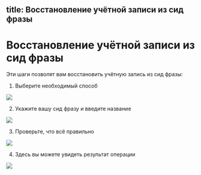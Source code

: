 title: Восстановление учётной записи из сид фразы
---

# Восстановление учётной записи из сид фразы

Эти шаги позволят вам восстановить учётную запись из сид фразы:

1. Выберите необходимый способ

<img src="/images/restore_from_seed/restore_from_seed_1.png">

2. Укажите вашу сид фразу и введите название

<img src="/images/restore_from_seed/restore_from_seed_2.png">

3. Проверьте, что всё правильно

<img src="/images/restore_from_seed/restore_from_seed_3.png">

4. Здесь вы можете увидеть результат операции

<img src="/images/restore_from_seed/restore_from_seed_4.png">
